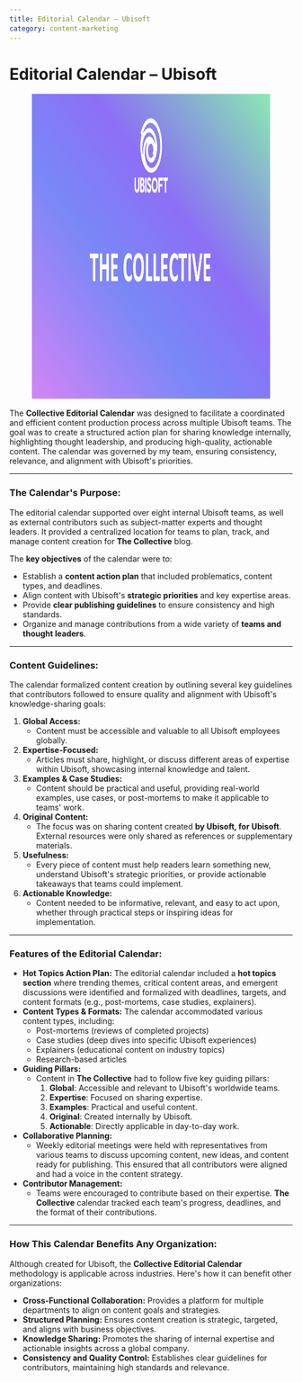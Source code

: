 ```yaml
---
title: Editorial Calendar – Ubisoft
category: content-marketing
---
```


# Editorial Calendar – Ubisoft

<figure class="wp-block-image size-large">
<img src="../../../images/portfolio/2025/01/Screenshot-2024-05-12-at-11.47.37-1024x542.png" alt="Editorial Calendar Screenshot" width="1024" height="542" />
</figure>

The **Collective Editorial Calendar** was designed to facilitate a coordinated and efficient content production process across multiple Ubisoft teams. The goal was to create a structured action plan for sharing knowledge internally, highlighting thought leadership, and producing high-quality, actionable content. The calendar was governed by my team, ensuring consistency, relevance, and alignment with Ubisoft's priorities.

------------------------------------------------------------------------

### **The Calendar's Purpose:** 

The editorial calendar supported over eight internal Ubisoft teams, as well as external contributors such as subject-matter experts and thought leaders. It provided a centralized location for teams to plan, track, and manage content creation for **The Collective** blog.

The **key objectives** of the calendar were to:

- Establish a **content action plan** that included problematics, content types, and deadlines.
- Align content with Ubisoft's **strategic priorities** and key expertise areas.
- Provide **clear publishing guidelines** to ensure consistency and high standards.
- Organize and manage contributions from a wide variety of **teams and thought leaders**.

------------------------------------------------------------------------

### **Content Guidelines:** 

The calendar formalized content creation by outlining several key guidelines that contributors followed to ensure quality and alignment with Ubisoft's knowledge-sharing goals:

1.  **Global Access:**
    - Content must be accessible and valuable to all Ubisoft employees globally.
2.  **Expertise-Focused:**
    - Articles must share, highlight, or discuss different areas of expertise within Ubisoft, showcasing internal knowledge and talent.
3.  **Examples & Case Studies:**
    - Content should be practical and useful, providing real-world examples, use cases, or post-mortems to make it applicable to teams' work.
4.  **Original Content:**
    - The focus was on sharing content created **by Ubisoft, for Ubisoft**. External resources were only shared as references or supplementary materials.
5.  **Usefulness:**
    - Every piece of content must help readers learn something new, understand Ubisoft's strategic priorities, or provide actionable takeaways that teams could implement.
6.  **Actionable Knowledge:**
    - Content needed to be informative, relevant, and easy to act upon, whether through practical steps or inspiring ideas for implementation.

------------------------------------------------------------------------

### **Features of the Editorial Calendar:** 

- **Hot Topics Action Plan:** The editorial calendar included a **hot topics section** where trending themes, critical content areas, and emergent discussions were identified and formalized with deadlines, targets, and content formats (e.g., post-mortems, case studies, explainers).
- **Content Types & Formats:** The calendar accommodated various content types, including:
  - Post-mortems (reviews of completed projects)
  - Case studies (deep dives into specific Ubisoft experiences)
  - Explainers (educational content on industry topics)
  - Research-based articles
- **Guiding Pillars:**
  - Content in **The Collective** had to follow five key guiding pillars:
    1.  **Global**: Accessible and relevant to Ubisoft's worldwide teams.
    2.  **Expertise**: Focused on sharing expertise.
    3.  **Examples**: Practical and useful content.
    4.  **Original**: Created internally by Ubisoft.
    5.  **Actionable**: Directly applicable in day-to-day work.
- **Collaborative Planning:**
  - Weekly editorial meetings were held with representatives from various teams to discuss upcoming content, new ideas, and content ready for publishing. This ensured that all contributors were aligned and had a voice in the content strategy.
- **Contributor Management:**
  - Teams were encouraged to contribute based on their expertise. **The Collective** calendar tracked each team's progress, deadlines, and the format of their contributions.

------------------------------------------------------------------------

### **How This Calendar Benefits Any Organization:** 

Although created for Ubisoft, the **Collective Editorial Calendar** methodology is applicable across industries. Here's how it can benefit other organizations:

- **Cross-Functional Collaboration:** Provides a platform for multiple departments to align on content goals and strategies.
- **Structured Planning:** Ensures content creation is strategic, targeted, and aligns with business objectives.
- **Knowledge Sharing:** Promotes the sharing of internal expertise and actionable insights across a global company.
- **Consistency and Quality Control:** Establishes clear guidelines for contributors, maintaining high standards and relevance.
